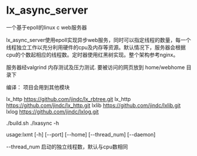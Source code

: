 # lx_async_server
一个基于epoll的linux c web服务器

lx_async_server使用epoll实现异步web服务，同时可以指定线程的数量，每一个线程独立工作以充分利用硬件的cpu及内存等资源。默认情况下，服务器会根据cpu的个数起相应的线程数。定时器使用红黑树实现。整个架构参考nginx。

服务器经valgrind 内存测试及压力测试.
要被访问的网页放到 home/webhome 目录下

编译：
项目会用到其他模块

lx_http https://github.com/jindc/lx_rbtree.git
lx_http https://github.com/jindc/lx_http.git
lxlib https://github.com/jindc/lxlib.git
lxlog https://github.com/jindc/lxlog.git

./build.sh
./lxasync -h

usage:lxmt [-h] [--port] [--home] [--thread_num] [--daemon]

--thread_num 启动的独立线程数，默认与cpu数相同


